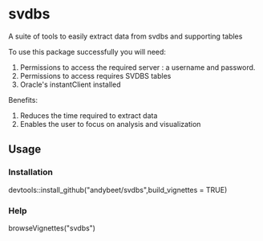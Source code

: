 # svdbs
A suite of tools to easily extract data from svdbs and supporting tables

To use this package successfully you will need:

1. Permissions to access the required server : a username and password.
2. Permissions to access requires SVDBS tables
3. Oracle's instantClient installed

Benefits: 

1. Reduces the time required to extract data
2. Enables the user to focus on analysis and visualization

## Usage

### Installation

devtools::install_github("andybeet/svdbs",build_vignettes = TRUE)

### Help

browseVignettes("svdbs")






